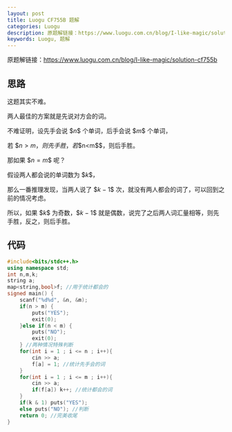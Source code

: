 ```yaml
---
layout: post
title: Luogu CF755B 题解
categories: Luogu
description: 原题解链接：https://www.luogu.com.cn/blog/I-like-magic/solution-cf755b
keywords: Luogu, 题解
---
```


原题解链接：<https://www.luogu.com.cn/blog/I-like-magic/solution-cf755b>

## 思路

这题其实不难。

两人最佳的方案就是先说对方会的词。

不难证明，设先手会说 \$$n$$ 个单词，后手会说 \$$m$$ 个单词，

若 \$$n>m$$，则先手胜，若 \$$n<m$$，则后手胜。

那如果 \$$n=m$$ 呢？

假设两人都会说的单词数为 \$$k$$，

那么一番推理发现，当两人说了 \$$k-1$$ 次，就没有两人都会的词了，可以回到之前的情况考虑。

所以，如果 \$$k$$ 为奇数，\$$k-1$$ 就是偶数，说完了之后两人词汇量相等，则先手胜，反之，则后手胜。

## 代码

```cpp
#include<bits/stdc++.h>
using namespace std;
int n,m,k;
string a;
map<string,bool>f; //用于统计都会的
signed main() {
	scanf("%d%d", &n, &m);
	if(n > m) {
		puts("YES");
		exit(0);
	}else if(n < m) {
		puts("NO");
		exit(0);
	} //两种情况特殊判断
	for(int i = 1 ; i <= n ; i++){
		cin >> a;
		f[a] = 1; //统计先手会的词
	}
	for(int i = 1 ; i <= m ; i++){
		cin >> a;
		if(f[a]) k++; //统计都会的词
	}
	if(k & 1) puts("YES");
	else puts("NO"); //判断
	return 0; //完美收尾
}
```
